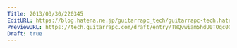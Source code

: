 ```yaml
---
Title: 2013/03/30/220345
EditURL: https://blog.hatena.ne.jp/guitarrapc_tech/guitarrapc-tech.hatenablog.com/atom/entry/6802418398340497940
PreviewURL: https://tech.guitarrapc.com/draft/entry/TWQvwiam5hdU0TOqc0QOE2CJvhU
Draft: true
---
```


